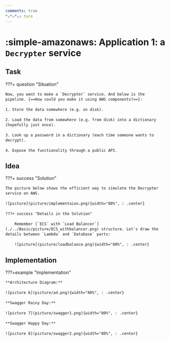 ```yaml
---
comments: true
ᴴₒᴴₒᴴₒ: ture
---
```


# **:simple-amazonaws: Application 1: a `Decrypter` service**


## **Task**

???+ question "Situation"

    Now, you want to make a `Decrypter` service. And below is the pipeline. {==How could you make it using AWS components?==}:

    1. Store the data somewhere (e.g. on disk).

    2. Load the data from somewhere (e.g. from disk) into a dictionary (hopefully just once).
   
    3. Look up a password in a dictionary (each time someone wants to decrypt).

    4. Expose the functionality through a public API.

## **Idea**

???+ success "Solution"  

    The picture below shows the efficient way to simulate the Decrypter service on AWS.

    ![picture](picture/implementaion.png){width="80%", : .center}
 
    ???+ success "Details in the Solution" 

        Remember [`ECS` with `Load Balancer`](./../Basic/picture/ECS_withbalancer.png) structure. Let's draw the details between `Lambda` and `Database` parts:

        ![picture](picture/loadbalance.png){width="80%", : .center}

## **Implementation**

???+example "Implementation"

    **Architecture Diagram:**

    ![picture 6](picture/ad.png){width="80%", : .center}  

    **Swagger Rainy Day:**

    ![picture 7](picture/swagger1.png){width="80%", : .center}    

    **Swagger Happy Day:**

    ![picture 8](picture/swagger2.png){width="80%", : .center}    
